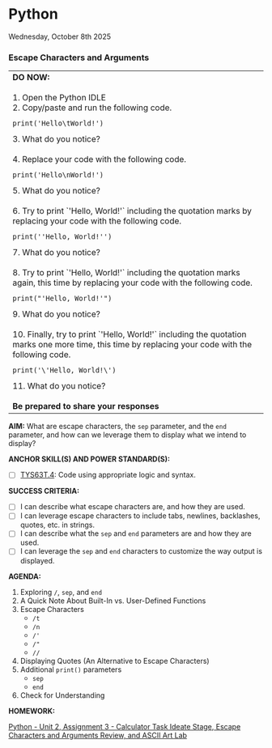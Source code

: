 # Python
Wednesday, October 8th 2025

### Escape Characters and Arguments

<table>
  <tr>
    <td><b>DO NOW:</b><br><br>
    1. Open the Python IDLE<br>
    2. Copy/paste and run the following code.<br>
    <pre><code>print('Hello\tWorld!')</code></pre>
    3. What do you notice?<br><br>
    4. Replace your code with the following code.<br>
    <pre><code>print('Hello\nWorld!')</code></pre>
    5. What do you notice?<br><br>
    6. Try to print `'Hello, World!'` including the quotation marks by replacing your code with the following code.<br>
    <pre><code>print(''Hello, World!'')</code></pre>
    7. What do you notice?<br><br>
    8. Try to print `'Hello, World!'` including the quotation marks again, this time by replacing your code with the following code.<br>
    <pre><code>print("'Hello, World!'")</code></pre>
    9. What do you notice?<br><br>
    10. Finally, try to print `'Hello, World!'` including the quotation marks one more time, this time by replacing your code with the following code.<br>
    <pre><code>print('\'Hello, World!\')</code></pre>
    11. What do you notice?<br><br>
    <b>Be prepared to share your responses</b></td>
  </tr>
</table>

**AIM:** What are escape characters, the `sep` parameter, and the `end` parameter, and how can we leverage them to display what we intend to display?

**ANCHOR SKILL(S) AND POWER STANDARD(S):** 

 - [ ] <ins>TYS63T.4</ins>: Code using appropriate logic and syntax.

**SUCCESS CRITERIA:**
- [ ] I can describe what escape characters are, and how they are used.
- [ ] I can leverage escape characters to include tabs, newlines, backlashes, quotes, etc. in strings.
- [ ] I can describe what the `sep` and `end` parameters are and how they are used.
- [ ] I can leverage the `sep` and `end` characters to customize the way output is displayed.

**AGENDA:**

1. Exploring `/`, `sep`, and `end`
2. A Quick Note About Built-In vs. User-Defined Functions     
3. Escape Characters
     * `/t`
     * `/n`
     * `/'`
     * `/"`
     * `//`
4. Displaying Quotes (An Alternative to Escape Characters)
5. Additional `print()` parameters
     * `sep`
     * `end`
6. Check for Understanding

**HOMEWORK:** 

[Python - Unit 2, Assignment 3 - Calculator Task Ideate Stage, Escape Characters and Arguments Review, and ASCII Art Lab](https://github.com/MrJSwotinsky/Python_2025_2026/blob/main/Unit_02_Python_Basics_Deep_Dive/Assignments/Assignment_03_Calculator_Task_Ideate_Stage_Escape_Characters_and_Arguments_Review_and_ASCII_Art_Lab.md)
